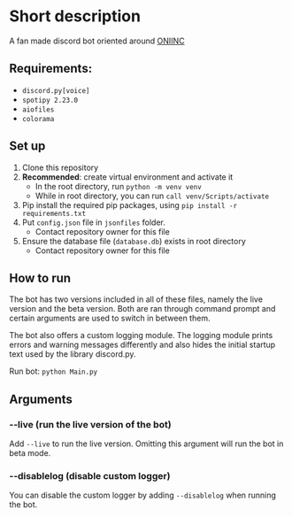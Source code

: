 # Short description
 A fan made discord bot oriented around [ONIINC](https://twitter.com/oniincteam)

## Requirements:
- `discord.py[voice]`
- `spotipy 2.23.0` 
- `aiofiles`
- `colorama`

## Set up
1. Clone this repository
2. **Recommended**: create virtual environment and activate it
    - In the root directory, run `python -m venv venv`
    - While in root directory, you can run `call venv/Scripts/activate`
3. Pip install the required pip packages, using `pip install -r requirements.txt`
4. Put `config.json` file in `jsonfiles` folder.
    - Contact repository owner for this file
5. Ensure the database file (`database.db`) exists in root directory
    - Contact repository owner for this file

## How to run
The bot has two versions included in all of these files, namely the live version and the beta version. Both are ran through command prompt and certain arguments are used to switch in between them.

The bot also offers a custom logging module. The logging module prints errors and warning messages differently and also hides the initial startup text used by the library discord.py.

Run bot: `python Main.py`

## Arguments

### --live (run the live version of the bot)
Add `--live` to run the live version. Omitting this argument will run the bot in beta mode.

### --disablelog (disable custom logger)
You can disable the custom logger by adding `--disablelog` when running the bot.


